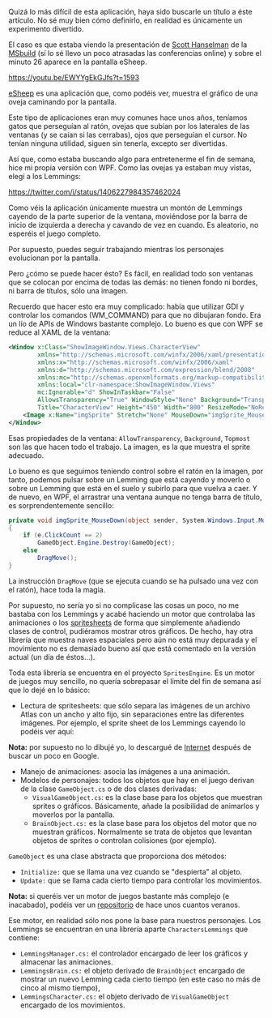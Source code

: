 Quizá lo más difícil de esta aplicación, haya sido buscarle un título a éste artículo. No sé muy bien cómo definirlo, en realidad es únicamente un experimento divertido.

El caso es que estaba viendo la presentación de [Scott Hanselman](https://www.hanselman.com/) de la [MSbuild](https://www.youtube.com/watch?v=EWYYgEkGJfs) 
(sí lo sé llevo un poco atrasadas las conferencias online) y sobre el minuto 26 aparece en la pantalla eSheep.

https://youtu.be/EWYYgEkGJfs?t=1593

[eSheep](https://github.com/Adrianotiger/desktopPet) es una aplicación que, como podéis ver, muestra el gráfico de una oveja caminando por la pantalla.

Este tipo de aplicaciones eran muy comunes hace unos años, teníamos gatos que perseguían al ratón, ovejas que subían por los laterales de las ventanas (y se
caían si las cerrabas), ojos que perseguían el cursor. No tenían ninguna utilidad, siguen sin tenerla, excepto ser divertidas.

Así que, como estaba buscando algo para entretenerme el fin de semana, hice mi propia versión con WPF. Como las ovejas ya estaban muy vistas, elegí a los Lemmings:

https://twitter.com/i/status/1406227984357462024

Como véis la aplicación únicamente muestra un montón de Lemmings cayendo de la parte superior de la ventana, moviéndose por la barra de inicio de izquierda a derecha
y cavando de vez en cuando. Es aleatorio, no esperéis el juego completo.

Por supuesto, puedes seguir trabajando mientras los personajes evolucionan por la pantalla.

Pero ¿cómo se puede hacer ésto? Es fácil, en realidad todo son ventanas que se colocan por encima de todas las demás: no tienen fondo ni bordes, ni barra de títulos, sólo una imagen.

Recuerdo que hacer esto era muy complicado: había que utilizar GDI y controlar los comandos (WM_COMMAND) para que no dibujaran fondo. Era un lío de APIs de Windows bastante
complejo. Lo bueno es que con WPF se reduce al XAML de la ventana:

```XML
<Window x:Class="ShowImageWindow.Views.CharacterView"
        xmlns="http://schemas.microsoft.com/winfx/2006/xaml/presentation"
        xmlns:x="http://schemas.microsoft.com/winfx/2006/xaml"
        xmlns:d="http://schemas.microsoft.com/expression/blend/2008"
        xmlns:mc="http://schemas.openxmlformats.org/markup-compatibility/2006"
        xmlns:local="clr-namespace:ShowImageWindow.Views"
        mc:Ignorable="d" ShowInTaskbar="False"
        AllowsTransparency="True" WindowStyle="None" Background="Transparent" Topmost="True"
        Title="CharacterView" Height="450" Width="800" ResizeMode="NoResize">
	<Image x:Name="imgSprite" Stretch="None" MouseDown="imgSprite_MouseDown" MouseUp="imgSprite_MouseUp" />
</Window>
```

Esas propiedades de la ventana: `AllowTransparency`, `Background`, `Topmost` son las que hacen todo el trabajo. La imagen, es la que muestra el sprite adecuado.

Lo bueno es que seguimos teniendo control sobre el ratón en la imagen, por tanto, podemos pulsar sobre un Lemming que está cayendo y moverlo o sobre
un Lemming que está en el suelo y subirlo para que vuelva a caer. Y de nuevo, en WPF, el arrastrar una ventana aunque no tenga barra de título, es sorprendentemente
sencillo:

```csharp
private void imgSprite_MouseDown(object sender, System.Windows.Input.MouseButtonEventArgs e)
{
	if (e.ClickCount == 2)
		GameObject.Engine.Destroy(GameObject);
	else
		DragMove();
}
```

La instrucción `DragMove` (que se ejecuta cuando se ha pulsado una vez con el ratón), hace toda la magia.

Por supuesto, no sería yo si no complicase las cosas un poco, no me bastaba con los Lemmings y acabé haciendo un motor que controlaba las animaciones o los
[spritesheets](https://en.wikipedia.org/wiki/Texture_atlas) de forma que simplemente añadiendo clases de control, pudiéramos mostrar otros gráficos. De hecho,
hay otra librería que muestra naves espaciales pero aún no está muy depurada y el movimiento no es demasiado bueno así que está comentado en la versión actual
(un día de éstos...).

Toda esta librería se encuentra en el proyecto `SpritesEngine`. Es un motor de juegos muy sencillo, no quería sobrepasar el límite del fin de semana así que lo
dejé en lo básico:

* Lectura de spritesheets: que sólo separa las imágenes de un archivo Atlas con un ancho y alto fijo, sin separaciones entre las diferentes imágenes. Por ejemplo,
el sprite sheet de los Lemmings cayendo lo podéis ver aquí:

**Nota:** por supuesto no lo dibujé yo, lo descargué de [Internet](http://www.spriters-resource.com/amiga_amiga_cd32/lemmings/sheet/37732/) después de buscar un poco en Google.

* Manejo de animaciones: asocia las imágenes a una animación.
* Modelos de personajes: todos los objetos que hay en el juego derivan de la clase `GameObject.cs` o de dos clases derivadas:
	* `VisualGameObject.cs`: es la clase base para los objetos que muestran sprites o gráficos. Básicamente, añade la posibilidad de animarlos y moverlos por la pantalla.
	* `BrainObject.cs:` es la clase base para los objetos del motor que no muestran gráficos. Normalmente se trata de objetos que levantan objetos de sprites o controlan
	colisiones (por ejemplo).

`GameObject` es una clase abstracta que proporciona dos métodos:

* `Initialize:` que se llama una vez cuando se "despierta" al objeto.
* `Update:` que se llama cada cierto tiempo para controlar los movimientos.

**Nota:** si queréis ver un motor de juegos bastante más complejo (e inacabado), podéis ver un [repositorio](https://github.com/jbautistam/CrioGame) 
de hace unos cuantos veranos.

Ese motor, en realidad sólo nos pone la base para nuestros personajes. Los Lemmings se encuentran en una librería aparte `CharactersLemmings` que contiene:

* `LemmingsManager.cs:` el controlador encargado de leer los gráficos y almacenar las animaciones.
* `LemmingsBrain.cs:` el objeto derivado de `BrainObject` encargado de mostrar un nuevo Lemming cada cierto tiempo (en este caso
no más de cinco al mismo tiempo),
* `LemmingsCharacter.cs:` el objeto derivado de `VisualGameObject` encargado de los movimientos.

